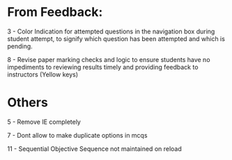 # From Feedback:

<!-- 1 - Move the "Save and Proceed" key to the bottom of the page. Marking page, when set marks is pressed send to bottom -->

<!-- 2 - Instructor/Exam Owner to have "End Exam" key that triggers auto submission of all student IDs that have started attempting. The same key triggers Exam status to be moved to "closed". -->

3 - Color Indication for attempted questions in the navigation box during student attempt, to signify which question has been attempted and which is pending.

<!-- 4 - For exam result table, highlight row/s which have been marked by the instructor. -->

<!-- 5 - Word upload feature to be reserved for use by Admin ID only. -->

<!-- 6 - Add Date and Time field to basic information table for each student attempt. (Shown on top of evaluation page view for faculty) -->

<!-- 7 - Auto log out all IDs on system shutdown. -->

8 - Revise paper marking checks and logic to ensure students have no impediments to reviewing results timely and providing feedback to instructors (Yellow keys)

<!-- 9 - Fix missing Exam Timer during student paper attempt. -->

<!-- 10 - Separate the Subjective and Objective portions for free flow exam type. -->

<!-- 11 - System should retain remaining time accurately in case of a power outage. -->

<!-- 12 - Delink system time with Exam Start/End Time to avoid wasted student exam attempt. Revise logic to ensure system does not auto submit based on system time. -->

# Others

<!-- 1 - Dont allow student to login when in incognito mode -->

<!-- 2 - Flags are Nan only in sequentials -->

<!-- 3 - Flags are same for both subjective and objective -->

<!-- 4 - Review table fix -->

5 - Remove IE completely

<!-- 6 - Check share result feature -->

7 - Dont allow to make duplicate options in mcqs

<!-- 8 - Confirmation Modal for exam deletion -->

<!-- 9 - Hide navigation panel when submitted -->

<!-- 10 - In submit objective modal if there are no subjectives then change spa to submitted as well -->

11 - Sequential Objective Sequence not maintained on reload

<!-- 12 - Update word file "wrong" option to wrong 1, wrong 2 -->

<!-- 13 - Child questions are copied to original parent in copying subjective exam -->

<!-- 14 - Testing of close exam button when student is in subjective **portion** -->